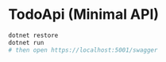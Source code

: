 # TodoApi (Minimal API)

```bash
dotnet restore
dotnet run
# then open https://localhost:5001/swagger
